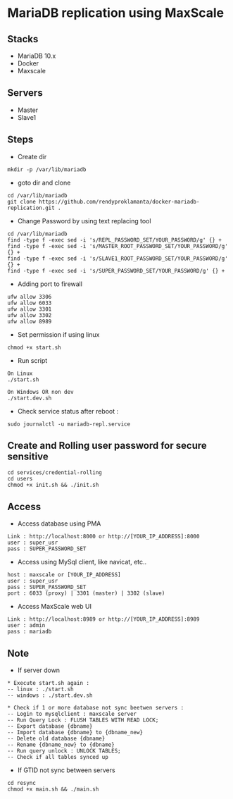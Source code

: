 # MariaDB replication using MaxScale

## Stacks

- MariaDB 10.x
- Docker
- Maxscale

## Servers

- Master
- Slave1

## Steps

- Create dir
  
```shell
mkdir -p /var/lib/mariadb
```

- goto dir and clone

```shell
cd /var/lib/mariadb
git clone https://github.com/rendyproklamanta/docker-mariadb-replication.git .
```

- Change Password by using text replacing tool

```shell
cd /var/lib/mariadb
find -type f -exec sed -i 's/REPL_PASSWORD_SET/YOUR_PASSWORD/g' {} +
find -type f -exec sed -i 's/MASTER_ROOT_PASSWORD_SET/YOUR_PASSWORD/g' {} +
find -type f -exec sed -i 's/SLAVE1_ROOT_PASSWORD_SET/YOUR_PASSWORD/g' {} +
find -type f -exec sed -i 's/SUPER_PASSWORD_SET/YOUR_PASSWORD/g' {} +
```

- Adding port to firewall

```shell
ufw allow 3306
ufw allow 6033
ufw allow 3301
ufw allow 3302
ufw allow 8989
```

- Set permission if using linux

```shell
chmod +x start.sh
```

- Run script

```shell
On Linux
./start.sh

On Windows OR non dev
./start.dev.sh
```

- Check service status after reboot :

```shell
sudo journalctl -u mariadb-repl.service
```

## Create and Rolling user password for secure sensitive

```shell
cd services/credential-rolling
cd users
chmod +x init.sh && ./init.sh
```

## Access

- Access database using PMA

```shell
Link : http://localhost:8000 or http://[YOUR_IP_ADDRESS]:8000
user : super_usr
pass : SUPER_PASSWORD_SET
```

- Access using MySql client, like navicat, etc..

```shell
host : maxscale or [YOUR_IP_ADDRESS]
user : super_usr
pass : SUPER_PASSWORD_SET
port : 6033 (proxy) | 3301 (master) | 3302 (slave)
```

- Access MaxScale web UI

```shell
Link : http://localhost:8989 or http://[YOUR_IP_ADDRESS]:8989
user : admin
pass : mariadb
```

## Note

- If server down

```shell
* Execute start.sh again : 
-- linux : ./start.sh
-- windows : ./start.dev.sh

* Check if 1 or more database not sync beetwen servers :
-- Login to mysqlclient : maxscale server
-- Run Query Lock : FLUSH TABLES WITH READ LOCK;
-- Export database {dbname}
-- Import database {dbname} to {dbname_new}
-- Delete old database {dbname}
-- Rename {dbname_new} to {dbname}
-- Run query unlock : UNLOCK TABLES;
-- Check if all tables synced up
```

- If GTID not sync between servers

```shell
cd resync
chmod +x main.sh && ./main.sh
```
